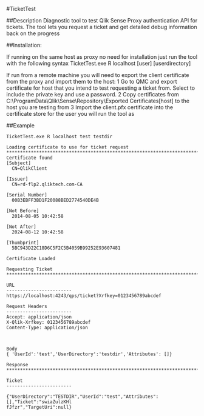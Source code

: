 #TicketTest

##Description
Diagnostic tool to test Qlik Sense Proxy authentication API for tickets. The tool lets you request a ticket and get detailed debug information back on the progress

##Installation:

If running on the same host as proxy no need for installation just run the tool with the following syntax
TicketTest.exe R localhost [user] [userdirectory]

If run from a remote machine you will need to export the client certificate from the proxy and import them to the host:
1	Go to QMC and export certificate for host that you intend to test requesting a ticket from. Select to include the private key and use a password.
2	Copy certificates from C:\ProgramData\Qlik\Sense\Repository\Exported Certificates\[host] to the host you are testing from
3	Import the client.pfx certificate into the certificate store for the user you will run the tool as


##Example
```
TicketTest.exe R localhost test testdir

Loading certificate to use for ticket request
***********************************************************************
Certificate found
[Subject]
  CN=QlikClient

[Issuer]
  CN=rd-flp2.qliktech.com-CA

[Serial Number]
  00B3EBFF3BD1F20088BED2774540DE4B

[Not Before]
  2014-08-05 10:42:58

[Not After]
  2024-08-12 10:42:58

[Thumbprint]
  5BC943D22C18D6C5F2C5B4059B99252E93607481

Certificate Loaded

Requesting Ticket
***********************************************************************

URL
------------------------
https://localhost:4243/qps/ticket?Xrfkey=0123456789abcdef

Request Headers
------------------------
Accept: application/json
X-Qlik-Xrfkey: 0123456789abcdef
Content-Type: application/json



Body
{ 'UserId':'test','UserDirectory':'testdir','Attributes': []}

Response
***********************************************************************

Ticket
------------------------

{"UserDirectory":"TESTDIR","UserId":"test","Attributes":[],"Ticket":"swiaZulzKHl
fJfzr","TargetUri":null}
```
